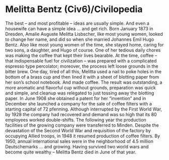 # Melitta Bentz (Civ6)/Civilopedia

The best – and most profitable – ideas are usually simple. And even a housewife can have a simple idea … and get rich.
Born January 1873 in Dresden, Amalie Auguste Melitta Lisbscher, like most young women, looked to change her name, and did so when she married Johannes Emil Hugo Bentz. Also like most young women of the time, she stayed home, caring for two sons, a daughter, and Hugo of course. One of her tedious daily chores was making the coffee that kept their lives bearable. At the time, coffee – that indispensable fuel for civilization – was prepared with a complicated espresso type percolator; moreover, the process left loose grounds in the bitter brew.
One day, tired of all this, Melitta used a nail to poke holes in the bottom of a brass cup and then lined it with a sheet of blotting paper from her son’s school notebook. And made coffee. The result was outstanding, a more aromatic and flavorful cup without grounds, preparation was quick and simple, and cleanup was relegated to just tossing away the blotting paper. In June 1908 she obtained a patent for her “invention” and in December she launched a company for the sale of coffee filters with a starting capital of 72 pfenning.
Although interrupted by the First World War, by 1928 the company had recovered and demand was so high that its 80 employees worked double-shifts. The following year the production facilities of the growing company were transferred to Minden. Despite the devastation of the Second World War and requisition of the factory by occupying Allied troops, in 1948 it resumed production of coffee filters. By 1950, annual international sales were in the neighborhood of 4.5 million Deutschemarks … and growing.
Having survived two world wars and become quite wealthy – Melitta Bentz died in June of that year.